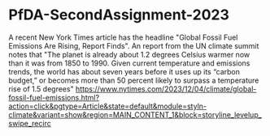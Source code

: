# PfDA-SecondAssignment-2023

A recent New York Times article has the headline "Global Fossil Fuel Emissions Are Rising, Report Finds". An report from the UN climate summit notes that "The planet is already about 1.2 degrees Celsius warmer now than it was from 1850 to 1990. Given current temperature and emissions trends, the world has about seven years before it uses up its “carbon budget,” or becomes more than 50 percent likely to surpass a temperature rise of 1.5 degrees"  https://www.nytimes.com/2023/12/04/climate/global-fossil-fuel-emissions.html?action=click&pgtype=Article&state=default&module=styln-climate&variant=show&region=MAIN_CONTENT_1&block=storyline_levelup_swipe_recirc